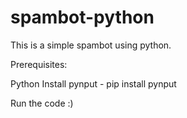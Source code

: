 # spambot-python
This is a simple spambot using python.

Prerequisites:

 Python
 Install pynput - pip install pynput
 
Run the code :) 
